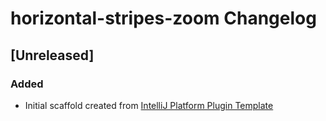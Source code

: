 <!-- Keep a Changelog guide -> https://keepachangelog.com -->

# horizontal-stripes-zoom Changelog

## [Unreleased]
### Added
- Initial scaffold created from [IntelliJ Platform Plugin Template](https://github.com/JetBrains/intellij-platform-plugin-template)
